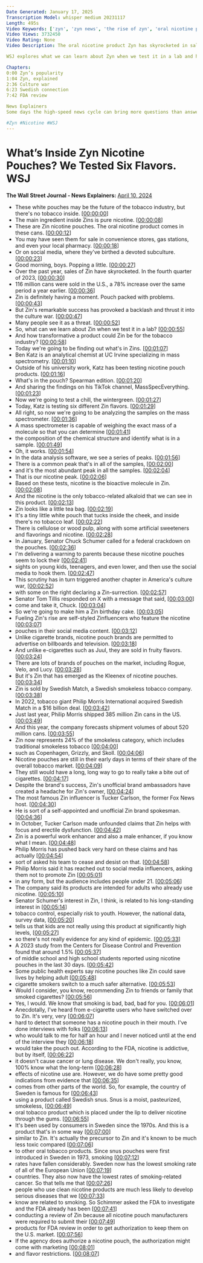 ```yaml
---
Date Generated: January 17, 2025
Transcription Model: whisper medium 20231117
Length: 495s
Video Keywords: ['zyn', 'zyn news', 'the rise of zyn', 'oral nicotine pouch', 'nicotine products', 'tobacco industry', 'tobacco products', 'cigarette alternative', 'zyn flavors', 'what is in zyn', 'nicotine pouch', 'nicotine salt', 'social media trends', 'chuck schumer', 'chuck schumer zyn', 'tucker carlson', 'tucker carlson zyn', 'culture war', 'mass spectrometry', 'mass spec everything', 'bioactive molecule', 'cellulose', 'wood pulp', 'artificial sweetener', 'zynsurrection', 'zynfluencers', 'juul', 'e cigarette', 'rogue', 'on', 'velo', 'lucy pouch', 'bnss']
Video Views: 3732450
Video Rating: None
Video Description: The oral nicotine product Zyn has skyrocketed in sales and popularity in recent years, shifting the landscape of the U.S. tobacco market. This remarkable growth has thrust Zyn into a culture war, with Sen. Chuck Schumer calling for a federal crackdown on the flavored pouches and Tucker Carlson becoming an unofficial Zyn spokesman. 

WSJ explores what we can learn about Zyn when we test it in a lab and how transformative the product could be for the tobacco industry. 

Chapters:
0:00 Zyn’s popularity 
1:04 Zyn, explained 
2:36 Culture war
6:23 Swedish connection
7:42 FDA review

News Explainers
Some days the high-speed news cycle can bring more questions than answers. WSJ’s news explainers break down the day's biggest stories into bite-size pieces to help you make sense of the news.

#Zyn #Nicotine #WSJ
---
```


# What’s Inside Zyn Nicotine Pouches? We Tested Six Flavors.  WSJ
**The Wall Street Journal - News Explainers:** [April 10, 2024](https://www.youtube.com/watch?v=uNpLRiduF8c)
*  These white pouches may be the future of the tobacco industry, but there's no tobacco inside. [[00:00:00](https://www.youtube.com/watch?v=uNpLRiduF8c&t=0.0s)]
*  The main ingredient inside Zins is pure nicotine. [[00:00:08](https://www.youtube.com/watch?v=uNpLRiduF8c&t=8.4s)]
*  These are Zin nicotine pouches. The oral nicotine product comes in these cans. [[00:00:12](https://www.youtube.com/watch?v=uNpLRiduF8c&t=12.88s)]
*  You may have seen them for sale in convenience stores, gas stations, and even your local pharmacy. [[00:00:18](https://www.youtube.com/watch?v=uNpLRiduF8c&t=18.16s)]
*  Or on social media, where they've birthed a devoted subculture. [[00:00:23](https://www.youtube.com/watch?v=uNpLRiduF8c&t=23.76s)]
*  Good morning, boys. Popping a little. [[00:00:27](https://www.youtube.com/watch?v=uNpLRiduF8c&t=27.52s)]
*  Over the past year, sales of Zin have skyrocketed. In the fourth quarter of 2023, [[00:00:30](https://www.youtube.com/watch?v=uNpLRiduF8c&t=30.56s)]
*  116 million cans were sold in the U.S., a 78% increase over the same period a year earlier. [[00:00:36](https://www.youtube.com/watch?v=uNpLRiduF8c&t=36.0s)]
*  Zin is definitely having a moment. Pouch packed with problems. [[00:00:43](https://www.youtube.com/watch?v=uNpLRiduF8c&t=43.04s)]
*  But Zin's remarkable success has provoked a backlash and thrust it into the culture war. [[00:00:47](https://www.youtube.com/watch?v=uNpLRiduF8c&t=47.44s)]
*  Many people see it as a threat. [[00:00:52](https://www.youtube.com/watch?v=uNpLRiduF8c&t=52.72s)]
*  So, what can we learn about Zin when we test it in a lab? [[00:00:55](https://www.youtube.com/watch?v=uNpLRiduF8c&t=55.199999999999996s)]
*  And how transformative a product could Zin be for the tobacco industry? [[00:00:58](https://www.youtube.com/watch?v=uNpLRiduF8c&t=58.959999999999994s)]
*  Today we're going to be finding out what's in Zins. [[00:01:07](https://www.youtube.com/watch?v=uNpLRiduF8c&t=67.84s)]
*  Ben Katz is an analytical chemist at UC Irvine specializing in mass spectrometry. [[00:01:10](https://www.youtube.com/watch?v=uNpLRiduF8c&t=70.32s)]
*  Outside of his university work, Katz has been testing nicotine pouch products. [[00:01:16](https://www.youtube.com/watch?v=uNpLRiduF8c&t=76.08s)]
*  What's in the pouch? Spearman edition. [[00:01:20](https://www.youtube.com/watch?v=uNpLRiduF8c&t=80.4s)]
*  And sharing the findings on his TikTok channel, MassSpecEverything. [[00:01:23](https://www.youtube.com/watch?v=uNpLRiduF8c&t=83.04s)]
*  Now we're going to test a chill, the wintergreen. [[00:01:27](https://www.youtube.com/watch?v=uNpLRiduF8c&t=87.04s)]
*  Today, Katz is testing six different Zin flavors. [[00:01:29](https://www.youtube.com/watch?v=uNpLRiduF8c&t=89.84s)]
*  All right, so now we're going to be analyzing the samples on the mass spectrometer. [[00:01:36](https://www.youtube.com/watch?v=uNpLRiduF8c&t=96.4s)]
*  A mass spectrometer is capable of weighing the exact mass of a molecule so that you can determine [[00:01:41](https://www.youtube.com/watch?v=uNpLRiduF8c&t=101.76s)]
*  the composition of the chemical structure and identify what is in a sample. [[00:01:49](https://www.youtube.com/watch?v=uNpLRiduF8c&t=109.28s)]
*  Oh, it works. [[00:01:54](https://www.youtube.com/watch?v=uNpLRiduF8c&t=114.48s)]
*  In the data analysis software, we see a series of peaks. [[00:01:56](https://www.youtube.com/watch?v=uNpLRiduF8c&t=116.56s)]
*  There is a common peak that's in all of the samples, [[00:02:00](https://www.youtube.com/watch?v=uNpLRiduF8c&t=120.8s)]
*  and it's the most abundant peak in all the samples. [[00:02:04](https://www.youtube.com/watch?v=uNpLRiduF8c&t=124.0s)]
*  That is our nicotine peak. [[00:02:06](https://www.youtube.com/watch?v=uNpLRiduF8c&t=126.24000000000001s)]
*  Based on these tests, nicotine is the bioactive molecule in Zin. [[00:02:08](https://www.youtube.com/watch?v=uNpLRiduF8c&t=128.0s)]
*  And the nicotine is the only tobacco-related alkaloid that we can see in this product. [[00:02:13](https://www.youtube.com/watch?v=uNpLRiduF8c&t=133.2s)]
*  Zin looks like a little tea bag. [[00:02:19](https://www.youtube.com/watch?v=uNpLRiduF8c&t=139.83999999999997s)]
*  It's a tiny little white pouch that tucks inside the cheek, and inside there's no tobacco leaf. [[00:02:22](https://www.youtube.com/watch?v=uNpLRiduF8c&t=142.72s)]
*  There is cellulose or wood pulp, along with some artificial sweeteners and flavorings and nicotine. [[00:02:28](https://www.youtube.com/watch?v=uNpLRiduF8c&t=148.95999999999998s)]
*  In January, Senator Chuck Schumer called for a federal crackdown on the pouches. [[00:02:36](https://www.youtube.com/watch?v=uNpLRiduF8c&t=156.56s)]
*  I'm delivering a warning to parents because these nicotine pouches seem to lock their [[00:02:41](https://www.youtube.com/watch?v=uNpLRiduF8c&t=161.52s)]
*  sights on young kids, teenagers, and even lower, and then use the social media to hook them. [[00:02:47](https://www.youtube.com/watch?v=uNpLRiduF8c&t=167.04000000000002s)]
*  This scrutiny has in turn triggered another chapter in America's culture war, [[00:02:52](https://www.youtube.com/watch?v=uNpLRiduF8c&t=172.72s)]
*  with some on the right declaring a Zin-surrection. [[00:02:57](https://www.youtube.com/watch?v=uNpLRiduF8c&t=177.12s)]
*  Senator Tom Tillis responded on X with a message that said, [[00:03:00](https://www.youtube.com/watch?v=uNpLRiduF8c&t=180.24s)]
*  come and take it, Chuck. [[00:03:04](https://www.youtube.com/watch?v=uNpLRiduF8c&t=184.08s)]
*  So we're going to make him a Zin birthday cake. [[00:03:05](https://www.youtube.com/watch?v=uNpLRiduF8c&t=185.04000000000002s)]
*  Fueling Zin's rise are self-styled Zinfluencers who feature the nicotine [[00:03:07](https://www.youtube.com/watch?v=uNpLRiduF8c&t=187.76s)]
*  pouches in their social media content. [[00:03:12](https://www.youtube.com/watch?v=uNpLRiduF8c&t=192.16s)]
*  Unlike cigarette brands, nicotine pouch brands are permitted to advertise on billboards and television. [[00:03:18](https://www.youtube.com/watch?v=uNpLRiduF8c&t=198.32s)]
*  And unlike e-cigarettes such as Juul, they are sold in fruity flavors. [[00:03:24](https://www.youtube.com/watch?v=uNpLRiduF8c&t=204.56s)]
*  There are lots of brands of pouches on the market, including Rogue, Velo, and Lucy. [[00:03:28](https://www.youtube.com/watch?v=uNpLRiduF8c&t=208.95999999999998s)]
*  But it's Zin that has emerged as the Kleenex of nicotine pouches. [[00:03:34](https://www.youtube.com/watch?v=uNpLRiduF8c&t=214.24s)]
*  Zin is sold by Swedish Match, a Swedish smokeless tobacco company. [[00:03:38](https://www.youtube.com/watch?v=uNpLRiduF8c&t=218.32s)]
*  In 2022, tobacco giant Philip Morris International acquired Swedish Match in a $16 billion deal. [[00:03:42](https://www.youtube.com/watch?v=uNpLRiduF8c&t=222.88s)]
*  Just last year, Philip Morris shipped 385 million Zin cans in the US. [[00:03:49](https://www.youtube.com/watch?v=uNpLRiduF8c&t=229.76s)]
*  And this year, the company forecasts shipment volumes of about 520 million cans. [[00:03:55](https://www.youtube.com/watch?v=uNpLRiduF8c&t=235.04s)]
*  Zin now represents 24% of the smokeless category, which includes traditional smokeless tobacco [[00:04:00](https://www.youtube.com/watch?v=uNpLRiduF8c&t=240.4s)]
*  such as Copenhagen, Grizzly, and Skoll. [[00:04:06](https://www.youtube.com/watch?v=uNpLRiduF8c&t=246.0s)]
*  Nicotine pouches are still in their early days in terms of their share of the overall tobacco market. [[00:04:09](https://www.youtube.com/watch?v=uNpLRiduF8c&t=249.12s)]
*  They still would have a long, long way to go to really take a bite out of cigarettes. [[00:04:17](https://www.youtube.com/watch?v=uNpLRiduF8c&t=257.84000000000003s)]
*  Despite the brand's success, Zin's unofficial brand ambassadors have created a headache for Zin's owner, [[00:04:24](https://www.youtube.com/watch?v=uNpLRiduF8c&t=264.0s)]
*  The most famous Zin influencer is Tucker Carlson, the former Fox News host. [[00:04:30](https://www.youtube.com/watch?v=uNpLRiduF8c&t=270.47999999999996s)]
*  He is sort of a self-appointed and unofficial Zin brand spokesman. [[00:04:36](https://www.youtube.com/watch?v=uNpLRiduF8c&t=276.47999999999996s)]
*  In October, Tucker Carlson made unfounded claims that Zin helps with focus and erectile dysfunction. [[00:04:42](https://www.youtube.com/watch?v=uNpLRiduF8c&t=282.0s)]
*  Zin is a powerful work enhancer and also a male enhancer, if you know what I mean. [[00:04:48](https://www.youtube.com/watch?v=uNpLRiduF8c&t=288.32s)]
*  Philip Morris has pushed back very hard on these claims and has actually [[00:04:54](https://www.youtube.com/watch?v=uNpLRiduF8c&t=294.32s)]
*  sort of asked his team to cease and desist on that. [[00:04:58](https://www.youtube.com/watch?v=uNpLRiduF8c&t=298.96s)]
*  Philip Morris said it has reached out to social media influencers, asking them not to promote Zin [[00:05:01](https://www.youtube.com/watch?v=uNpLRiduF8c&t=301.92s)]
*  in any form, but the audience includes people under 21. [[00:05:06](https://www.youtube.com/watch?v=uNpLRiduF8c&t=306.8s)]
*  The company said its products are intended for adults who already use nicotine. [[00:05:10](https://www.youtube.com/watch?v=uNpLRiduF8c&t=310.08s)]
*  Senator Schumer's interest in Zin, I think, is related to his long-standing interest in [[00:05:14](https://www.youtube.com/watch?v=uNpLRiduF8c&t=314.48s)]
*  tobacco control, especially risk to youth. However, the national data, survey data, [[00:05:20](https://www.youtube.com/watch?v=uNpLRiduF8c&t=320.96s)]
*  tells us that kids are not really using this product at significantly high levels, [[00:05:27](https://www.youtube.com/watch?v=uNpLRiduF8c&t=327.92s)]
*  so there's not really evidence for any kind of epidemic. [[00:05:33](https://www.youtube.com/watch?v=uNpLRiduF8c&t=333.2s)]
*  A 2023 study from the Centers for Disease Control and Prevention found that around 1.5% [[00:05:37](https://www.youtube.com/watch?v=uNpLRiduF8c&t=337.28000000000003s)]
*  of middle school and high school students reported using nicotine pouches in the last 30 days. [[00:05:42](https://www.youtube.com/watch?v=uNpLRiduF8c&t=342.96000000000004s)]
*  Some public health experts say nicotine pouches like Zin could save lives by helping adult [[00:05:48](https://www.youtube.com/watch?v=uNpLRiduF8c&t=348.32s)]
*  cigarette smokers switch to a much safer alternative. [[00:05:53](https://www.youtube.com/watch?v=uNpLRiduF8c&t=353.52s)]
*  Would I consider, you know, recommending Zin to friends or family that smoked cigarettes? [[00:05:56](https://www.youtube.com/watch?v=uNpLRiduF8c&t=356.56s)]
*  Yes, I would. We know that smoking is bad, bad, bad for you. [[00:06:01](https://www.youtube.com/watch?v=uNpLRiduF8c&t=361.84s)]
*  Anecdotally, I've heard from e-cigarette users who have switched over to Zin. It's very, very [[00:06:07](https://www.youtube.com/watch?v=uNpLRiduF8c&t=367.11999999999995s)]
*  hard to detect that someone has a nicotine pouch in their mouth. I've done interviews with folks [[00:06:13](https://www.youtube.com/watch?v=uNpLRiduF8c&t=373.35999999999996s)]
*  who would talk to me for half an hour and I never noticed until at the end of the interview they [[00:06:18](https://www.youtube.com/watch?v=uNpLRiduF8c&t=378.55999999999995s)]
*  would take the pouch out. According to the FDA, nicotine is addictive, but by itself, [[00:06:22](https://www.youtube.com/watch?v=uNpLRiduF8c&t=382.96s)]
*  it doesn't cause cancer or lung disease. We don't really, you know, 100% know what the long-term [[00:06:28](https://www.youtube.com/watch?v=uNpLRiduF8c&t=388.32s)]
*  effects of nicotine use are. However, we do have some pretty good indications from evidence that [[00:06:35](https://www.youtube.com/watch?v=uNpLRiduF8c&t=395.59999999999997s)]
*  comes from other parts of the world. So, for example, the country of Sweden is famous for [[00:06:43](https://www.youtube.com/watch?v=uNpLRiduF8c&t=403.36s)]
*  using a product called Swedish snus. Snus is a moist, pasteurized, smokeless, [[00:06:49](https://www.youtube.com/watch?v=uNpLRiduF8c&t=409.28s)]
*  oral tobacco product which is placed under the lip to deliver nicotine through the gums. [[00:06:55](https://www.youtube.com/watch?v=uNpLRiduF8c&t=415.44s)]
*  It's been used by consumers in Sweden since the 1970s. And this is a product that's in some way [[00:07:00](https://www.youtube.com/watch?v=uNpLRiduF8c&t=420.40000000000003s)]
*  similar to Zin. It's actually the precursor to Zin and it's known to be much less toxic compared [[00:07:06](https://www.youtube.com/watch?v=uNpLRiduF8c&t=426.08000000000004s)]
*  to other oral tobacco products. Since snus pouches were first introduced in Sweden in 1973, smoking [[00:07:12](https://www.youtube.com/watch?v=uNpLRiduF8c&t=432.72s)]
*  rates have fallen considerably. Sweden now has the lowest smoking rate of all of the European Union [[00:07:19](https://www.youtube.com/watch?v=uNpLRiduF8c&t=439.91999999999996s)]
*  countries. They also now have the lowest rates of smoking-related cancer. So that tells me that [[00:07:26](https://www.youtube.com/watch?v=uNpLRiduF8c&t=446.56s)]
*  people who use clean nicotine products are much less likely to develop serious diseases that we [[00:07:33](https://www.youtube.com/watch?v=uNpLRiduF8c&t=453.59999999999997s)]
*  know are related to smoking. So Schimmer asked the FDA to investigate and the FDA already has been [[00:07:41](https://www.youtube.com/watch?v=uNpLRiduF8c&t=461.03999999999996s)]
*  conducting a review of Zin because all nicotine pouch manufacturers were required to submit their [[00:07:49](https://www.youtube.com/watch?v=uNpLRiduF8c&t=469.12s)]
*  products for FDA review in order to get authorization to keep them on the U.S. market. [[00:07:56](https://www.youtube.com/watch?v=uNpLRiduF8c&t=476.24s)]
*  If the agency does authorize a nicotine pouch, the authorization might come with marketing [[00:08:01](https://www.youtube.com/watch?v=uNpLRiduF8c&t=481.68s)]
*  and flavor restrictions. [[00:08:07](https://www.youtube.com/watch?v=uNpLRiduF8c&t=487.03999999999996s)]
